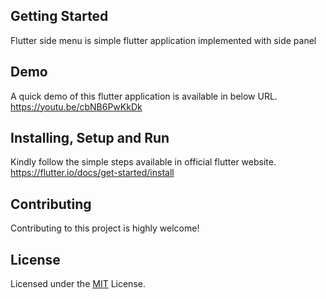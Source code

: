 ## Getting Started
Flutter side menu is simple flutter application implemented with side panel

## Demo
A quick demo of this flutter application is available in below URL.
https://youtu.be/cbNB6PwKkDk

## Installing, Setup and Run
Kindly follow the simple steps available in official flutter website.
https://flutter.io/docs/get-started/install

## Contributing
Contributing to this project is highly welcome!

## License
Licensed under the [MIT](LICENSE.txt) License.
